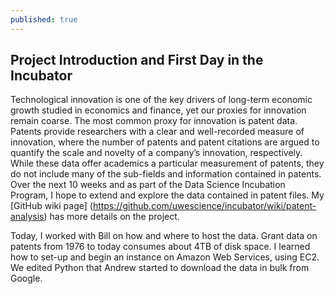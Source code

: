 ```yaml
---
published: true
---
```


## Project Introduction and First Day in the Incubator
Technological innovation is one of the key drivers of long-term economic growth studied in economics and finance, yet our proxies for innovation remain coarse.  The most common proxy for innovation is patent data.  Patents provide researchers with a clear and well-recorded measure of innovation, where the number of patents and patent citations are argued to quantify the scale and novelty of a company’s innovation, respectively.  While these data offer academics a particular measurement of patents, they do not include
many of the sub-fields and information contained in patents.  Over the next 10 weeks and as part of the Data Science Incubation Program, I hope to extend and explore the data contained in patent files.  My [GitHub wiki page] (https://github.com/uwescience/incubator/wiki/patent-analysis) has more details on the project.

Today, I worked with Bill on how and where to host the data.  Grant data on patents from 1976 to today consumes about 4TB of disk space.  I learned how to set-up and begin an instance on Amazon Web Services, using EC2.  We edited Python that Andrew started to download the data in bulk from Google.